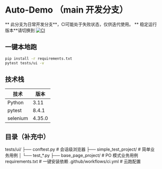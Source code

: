 # Auto-Demo （main 开发分支）

** 此分支为日常开发分支**，CI可能处于失败状态，仅供迭代使用。
** 稳定运行版本**请切换到
[![CI](https://github.com/joy206/auto-demo/actions/workflows/ci.yml/badge.svg?branch=test-clean)](https://github.com/joy206/auto-demo/test-clean)

## 一键本地跑
```bash
pip install -r requirements.txt
pytest tests/ui -v
```

## 技术栈
| 技术     | 版本   |
|----------|--------|
| Python   | 3.11   |
| pytest   | 8.4.1  |
| selenium | 4.35.0 |

## 目录（补充中）
tests/ui/
├── conftest.py         # 会话级浏览器
├── simple_test_project/ # 简单业务用例
│   └── test_*.py
├── base_page_project/   # PO 模式业务用例
requirements.txt        # 一键安装依赖
.github/workflows/ci.yml # 云跑配置
